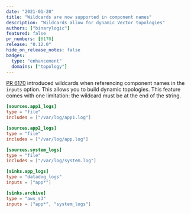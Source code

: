 ```yaml
---
date: "2021-01-20"
title: "Wildcards are now supported in component names"
description: "Wildcards allow for dynamic Vector topologies"
authors: ["binarylogic"]
featured: false
pr_numbers: [6170]
release: "0.12.0"
hide_on_release_notes: false
badges:
  type: "enhancement"
  domains: ["topology"]
---
```


[PR 6170][pr_6170] introduced wildcards when referencing component names in the `inputs` option. This allows you to build
dynamic topologies. This feature comes with one limitation: the wildcard must be at the end of the string.

```toml
[sources.app1_logs]
type = "file"
includes = ["/var/log/app1.log"]

[sources.app2_logs]
type = "file"
includes = ["/var/log/app.log"]

[sources.system_logs]
type = "file"
includes = ["/var/log/system.log"]

[sinks.app_logs]
type = "datadog_logs"
inputs = ["app*"]

[sinks.archive]
type = "aws_s3"
inputs = ["app*", "system_logs"]
```

[pr_6170]: https://github.com/vectordotdev/vector/pull/6170
